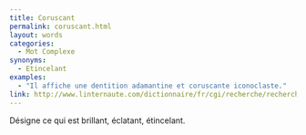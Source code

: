 ```yaml
---
title: Coruscant
permalink: coruscant.html
layout: words
categories:
  - Mot Complexe
synonyms:
  - Etincelant
examples:
  - "Il affiche une dentition adamantine et coruscante iconoclaste."
link: http://www.linternaute.com/dictionnaire/fr/cgi/recherche/recherche.php
---
```


Désigne ce qui est brillant, éclatant, étincelant.
